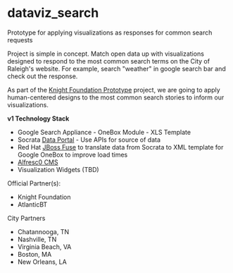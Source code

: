 # dataviz_search
Prototype for applying visualizations as responses for common search requests

Project is simple in concept. Match open data up with visualizations designed to respond to the most common search terms on the City of Raleigh's website. For example, search "weather" in google search bar and check out the response.

As part of the [Knight Foundation Prototype](http://www.knightfoundation.org/grants/201551998/) project, we are going to apply human-centered designs to the most common search stories to inform our visualizations. 

**v1 Technology Stack**

* Google Search Appliance - OneBox Module - XLS Template
* Socrata [Data Portal](https://data.raleighnc.gov/) - Use APIs for source of data
* Red Hat [JBoss Fuse](http://developers.redhat.com/products/fuse/overview/?referrer=jbd) to translate data from Socrata to XML template for Google OneBox to improve load times
* [Alfresc0 CMS](https://www.alfresco.com/)
* Visualization Widgets (TBD)

Official Partner(s):
* Knight Foundation
* AtlanticBT

City Partners
* Chatannooga, TN
* Nashville, TN
* Virginia Beach, VA
* Boston, MA
* New Orleans, LA
